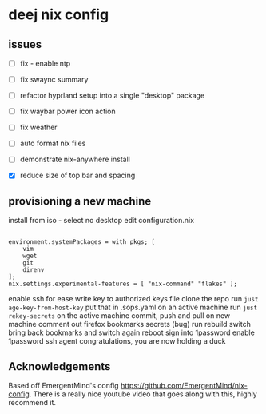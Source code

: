 
# deej nix config

## issues

- [ ] fix - enable ntp
- [ ] fix swaync summary
- [ ] refactor hyprland setup into a single "desktop" package
- [ ] fix waybar power icon action
- [ ] fix weather
- [ ] auto format nix files
- [ ] demonstrate nix-anywhere install
- [x] reduce size of top bar and spacing 



## provisioning a new machine

install from iso - select no desktop
edit configuration.nix
```

environment.systemPackages = with pkgs; [                  
    vim                
    wget                  
    git                  
    direnv                  
];                  
nix.settings.experimental-features = [ "nix-command" "flakes" ];
```
enable ssh for ease
write key to authorized keys file
clone the repo
run `just age-key-from-host-key`
put that in .sops.yaml on an active machine
run `just rekey-secrets` on the active machine commit, push and pull on new machine
comment out firefox bookmarks secrets (bug)
run rebuild switch
bring back bookmarks and switch again
reboot
sign into 1password
enable 1password ssh agent
congratulations, you are now holding a duck




## Acknowledgements

Based off EmergentMind's config https://github.com/EmergentMind/nix-config. There is a really nice youtube video that goes along with this, highly recommend it. 